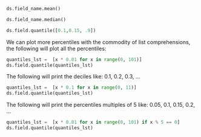 
```python
ds.field_name.mean()
```

```python
ds.field_name.median()
```

```python
ds.field.quantile([0.1,0.15, .9])
```

We can plot more percentiles with the commodity of list comprehensions,
the following will plot all the percentiles:
```python
quantiles_lst =  [x * 0.01 for x in range(0, 101)]
ds.field.quantile(quantiles_lst)
```

The following will print the deciles like:
0.1, 0.2, 0.3, ...
```python
quantiles_lst =  [x * 0.1 for x in range(0, 11)]
ds.field.quantile(quantiles_lst)
```

The following will print the percentiles multiples of 5 like:
0.05, 0.1, 0.15, 0.2, ...

```python
quantiles_lst =  [x * 0.01 for x in range(0, 101) if x % 5 == 0]
ds.field.quantile(quantiles_lst)
```


